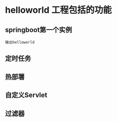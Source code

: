 # helloworld 工程包括的功能

## springboot第一个实例

    输出helloworld

## 定时任务

## 热部署

## 自定义Servlet

## 过滤器

